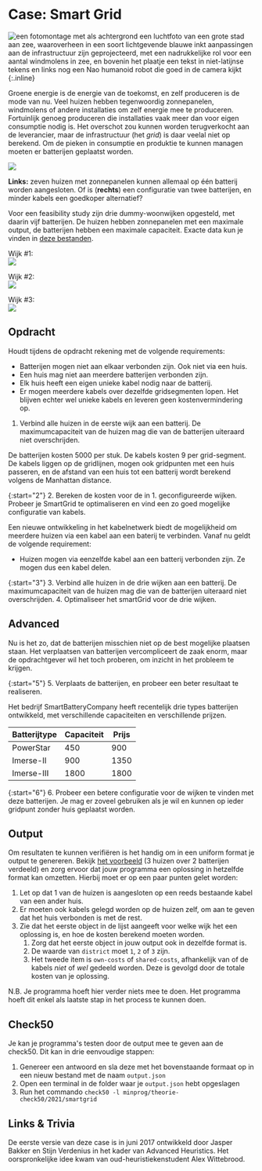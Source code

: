 # Case: Smart Grid
![een fotomontage met als achtergrond een luchtfoto van een grote stad aan zee, waaroverheen in een soort lichtgevende blauwe inkt aanpassingen aan de infrastructuur zijn geprojecteerd, met een nadrukkelijke rol voor een aantal windmolens in zee, en bovenin het plaatje een tekst in niet-latijnse tekens en links nog een Nao humanoid robot die goed in de camera kijkt](Smartgrid.jpg){:.inline}

Groene energie is de energie van de toekomst, en zelf produceren is de mode van nu. 
Veel huizen hebben tegenwoordig zonnepanelen, windmolens of andere installaties om zelf energie mee te produceren. 
Fortuinlijk genoeg produceren die installaties vaak meer dan voor eigen consumptie nodig is. 
Het overschot zou kunnen worden terugverkocht aan de leverancier, maar de infrastructuur (het *grid*) is daar veelal niet op berekend. 
Om de pieken in consumptie en produktie te kunnen managen moeten er batterijen geplaatst worden.

![](Twogrids.gif)

**Links:** zeven huizen met zonnepanelen kunnen allemaal op één batterij worden aangesloten. 
Of is (**rechts**) een configuratie van twee batterijen, en minder kabels een goedkoper alternatief?

Voor een feasibility study zijn drie dummy-woonwijken opgesteld, met daarin vijf batterijen. 
De huizen hebben zonnepanelen met een maximale output, de batterijen hebben een maximale capaciteit. 
Exacte data kun je vinden in [deze bestanden](Huizen&Batterijen.zip).

Wijk #1:  
![](Wijk1.png)

Wijk #2:  
![](Wijk2.png)

Wijk #3:  
![](Wijk3.png)


## Opdracht
Houdt tijdens de opdracht rekening met de volgende requirements:

* Batterijen mogen niet aan elkaar verbonden zijn. Ook niet via een huis.
* Een huis mag niet aan meerdere batterijen verbonden zijn.
* Elk huis heeft een eigen unieke kabel nodig naar de batterij.
* Er mogen meerdere kabels over dezelfde gridsegmenten lopen. Het blijven echter wel unieke kabels en leveren geen kostenvermindering op.

1. Verbind alle huizen in de eerste wijk aan een batterij.
De maximumcapaciteit van de huizen mag die van de batterijen uiteraard niet overschrijden.

De batterijen kosten 5000 per stuk. De kabels kosten 9 per grid-segment. 
De kabels liggen op de gridlijnen, mogen ook gridpunten met een huis passeren, en de afstand van een huis tot een batterij wordt berekend volgens de Manhattan distance.

{:start="2"}
2. Bereken de kosten voor de in 1. geconfigureerde wijken.
Probeer je SmartGrid te optimaliseren en vind een zo goed mogelijke configuratie van kabels.

Een nieuwe ontwikkeling in het kabelnetwerk biedt de mogelijkheid om meerdere huizen via een kabel aan een baterij te verbinden. 
Vanaf nu geldt de volgende requirement:

* Huizen mogen via eenzelfde kabel aan een batterij verbonden zijn. Ze mogen dus een kabel delen.

{:start="3"}
3. Verbind alle huizen in de drie wijken aan een batterij.
De maximumcapaciteit van de huizen mag die van de batterijen uiteraard niet overschrijden.
4. Optimaliseer het smartGrid voor de drie wijken.


## Advanced  
Nu is het zo, dat de batterijen misschien niet op de best mogelijke plaatsen staan. 
Het verplaatsen van batterijen vercompliceert de zaak enorm, maar de opdrachtgever wil het toch proberen, om inzicht in het probleem te krijgen.

{:start="5"}
5. Verplaats de batterijen, en probeer een beter resultaat te realiseren.

Het bedrijf SmartBatteryCompany heeft recentelijk drie types batterijen ontwikkeld, met verschillende capaciteiten en verschillende prijzen.

|Batterijtype | Capaciteit | Prijs |
| --- | --- | --- |
| PowerStar | 450 | 900 |
| Imerse-II | 900 | 1350 |
| Imerse-III | 1800 | 1800 |

{:start="6"}
6. Probeer een betere configuratie voor de wijken te vinden met deze batterijen. Je mag er zoveel gebruiken als je wil en kunnen op ieder gridpunt zonder huis geplaatst worden.


## Output
Om resultaten te kunnen verifiëren is het handig om in een uniform format je output te genereren.
Bekijk [het voorbeeld](example_output.json) (3 huizen over 2 batterijen verdeeld) en zorg ervoor dat jouw programma een oplossing in hetzelfde format kan omzetten.
Hierbij moet er op een paar punten gelet worden:

1. Let op dat 1 van de huizen is aangesloten op een reeds bestaande kabel van een ander huis.
2. Er moeten ook kabels gelegd worden op de huizen zelf, om aan te geven dat het huis verbonden is met de rest.
3. Zie dat het eerste object in de lijst aangeeft voor welke wijk het een oplossing is, en hoe de kosten berekend moeten worden. 
    1. Zorg dat het eerste object in jouw output ook in dezelfde format is. 
    2. De waarde van `district` moet `1`, `2` of `3` zijn. 
    3. Het tweede item is `own-costs` of `shared-costs`, afhankelijk van of de kabels _niet_ of _wel_ gedeeld worden. Deze is gevolgd door de totale kosten van je oplossing.
    
N.B. Je programma hoeft hier verder niets mee te doen. Het programma hoeft dit enkel als laatste stap in het process te kunnen doen.


## Check50
Je kan je programma's testen door de output mee te geven aan de check50. Dit kan in drie eenvoudige stappen:

1. Genereer een antwoord en sla deze met het bovenstaande formaat op in een nieuw bestand met de naam `output.json`
2. Open een terminal in de folder waar je `output.json` hebt opgeslagen
3. Run het commando `check50 -l minprog/theorie-check50/2021/smartgrid`


## Links & Trivia
De eerste versie van deze case is in juni 2017 ontwikkeld door Jasper Bakker en Stijn Verdenius in het kader van Advanced Heuristics. Het oorspronkelijke idee kwam van oud-heuristiekenstudent Alex Wittebrood.
